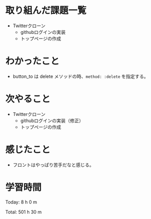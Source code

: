 # 取り組んだ課題一覧
- Twitterクローン
  - githubログインの実装
  - トップページの作成

# わかったこと
- button_to は delete メソッドの時、`method: :delete` を指定する。

# 次やること
- Twitterクローン
  - githubログインの実装（修正）
  - トップページの作成

# 感じたこと
- フロントはやっぱり苦手だなと感じる。

# 学習時間
Today: 8 h 0 m

Total: 501 h 30 m
